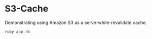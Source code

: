 S3-Cache
====================

Demonstrating using Amazon S3 as a serve-while-revalidate cache.

```
ruby app.rb
```
